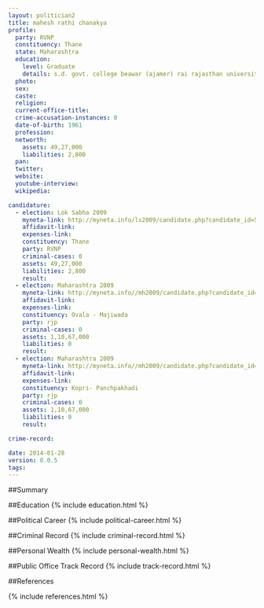 ```yaml
---
layout: politician2
title: mahesh rathi chanakya
profile: 
  party: RVNP
  constituency: Thane
  state: Maharashtra
  education: 
    level: Graduate
    details: s.d. govt. college beawar (ajamer) rai rajasthan university jaipur rai
  photo: 
  sex: 
  caste: 
  religion: 
  current-office-title: 
  crime-accusation-instances: 0
  date-of-birth: 1961
  profession: 
  networth: 
    assets: 49,27,000
    liabilities: 2,800
  pan: 
  twitter: 
  website: 
  youtube-interview: 
  wikipedia: 

candidature: 
  - election: Lok Sabha 2009
    myneta-link: http://myneta.info/ls2009/candidate.php?candidate_id=5351
    affidavit-link: 
    expenses-link: 
    constituency: Thane 
    party: RVNP
    criminal-cases: 0
    assets: 49,27,000
    liabilities: 2,800
    result:  
  - election: Maharashtra 2009
    myneta-link: http://myneta.info//mh2009/candidate.php?candidate_id=2277
    affidavit-link: 
    expenses-link: 
    constituency: Ovala - Majiwada 
    party: rjp
    criminal-cases: 0
    assets: 1,10,67,000
    liabilities: 0
    result:  
  - election: Maharashtra 2009
    myneta-link: http://myneta.info//mh2009/candidate.php?candidate_id=2294
    affidavit-link: 
    expenses-link: 
    constituency: Kopri- Panchpakhadi 
    party: rjp
    criminal-cases: 0
    assets: 1,10,67,000
    liabilities: 0
    result:  

crime-record: 

date: 2014-01-28
version: 0.0.5
tags: 
---
```

##Summary


##Education
{% include education.html %}


##Political Career
{% include political-career.html %}


##Criminal Record
{% include criminal-record.html %}


##Personal Wealth
{% include personal-wealth.html %}


##Public Office Track Record
{% include track-record.html %}


##References


{% include references.html %}